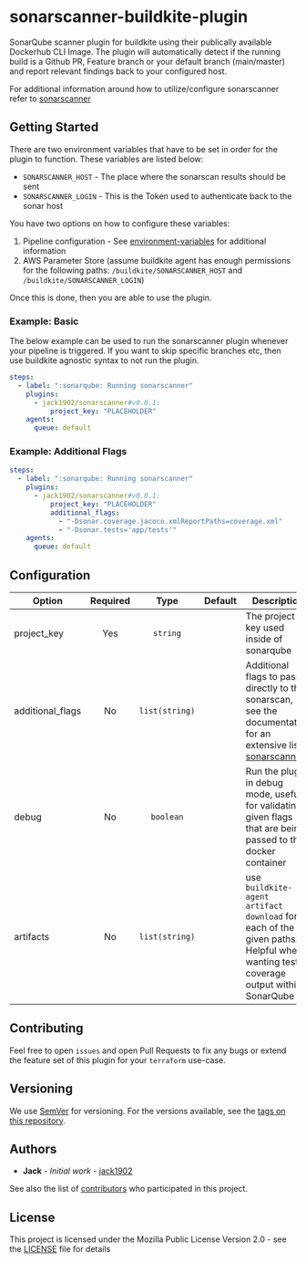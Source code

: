 # sonarscanner-buildkite-plugin

SonarQube scanner plugin for buildkite using their publically available Dockerhub CLI Image. The plugin will automatically detect if the running build is a Github PR, Feature branch or your default branch (main/master) and report relevant findings back to your configured host.

For additional information around how to utilize/configure sonarscanner refer to [sonarscanner](https://docs.sonarqube.org/latest/analysis/scan/sonarscanner/)

## Getting Started

There are two environment variables that have to be set in order for the plugin to function. These variables are listed below:

- `SONARSCANNER_HOST` - The place where the sonarscan results should be sent
- `SONARSCANNER_LOGIN` - This is the Token used to authenticate back to the sonar host

You have two options on how to configure these variables:

1. Pipeline configuration - See [environment-variables](https://buildkite.com/docs/pipelines/environment-variables) for additional information
2. AWS Parameter Store (assume buildkite agent has enough permissions for the following paths: `/buildkite/SONARSCANNER_HOST` and `/buildkite/SONARSCANNER_LOGIN`)

Once this is done, then you are able to use the plugin.

### Example: Basic

The below example can be used to run the sonarscanner plugin whenever your pipeline is triggered. If you want to skip specific branches etc, then use buildkite agnostic syntax to not run the plugin.

```yaml
steps:
  - label: ":sonarqube: Running sonarscanner"
    plugins:
      - jack1902/sonarscanner#v0.0.1:
          project_key: "PLACEHOLDER"
    agents:
      queue: default
```

### Example: Additional Flags

```yaml
steps:
  - label: ":sonarqube: Running sonarscanner"
    plugins:
      - jack1902/sonarscanner#v0.0.1:
          project_key: "PLACEHOLDER"
          additional_flags:
            - "-Dsonar.coverage.jacoco.xmlReportPaths=coverage.xml"
            - "-Dsonar.tests='app/tests'"
    agents:
      queue: default
```

## Configuration

| Option           | Required |      Type      | Default | Description                                                                                                                                                                   |
| ---------------- | :------: | :------------: | :-----: | ----------------------------------------------------------------------------------------------------------------------------------------------------------------------------- |
| project_key      |   Yes    |    `string`    |         | The project key used inside of sonarqube                                                                                                                                      |
| additional_flags |    No    | `list(string)` |         | Additional flags to pass directly to the sonarscan, see the documentation for an extensive list [sonarscanner](https://docs.sonarqube.org/latest/analysis/scan/sonarscanner/) |
| debug            |    No    |    `boolean`    |         | Run the plugin in debug mode, useful for validating given flags that are being passed to the docker container                                                                 |
| artifacts        |    No    | `list(string)` |         | use `buildkite-agent artifact download` for each of the given paths. Helpful when wanting test-coverage output within SonarQube                                               |

## Contributing

Feel free to open `issues` and open Pull Requests to fix any bugs or extend the feature set of this plugin for your `terraform` use-case.

## Versioning

We use [SemVer](http://semver.org/) for versioning. For the versions available, see the [tags on this repository](https://github.com/jack1902/tf-plan-apply-buildkite-plugin/tags).

## Authors

- **Jack** - *Initial work* - [jack1902](https://github.com/jack1902)

See also the list of [contributors](https://github.com/jack1902/sonarscanner-buildkite-plugin/contributors) who participated in this project.

## License

This project is licensed under the Mozilla Public License Version 2.0 - see the [LICENSE](LICENSE) file for details

